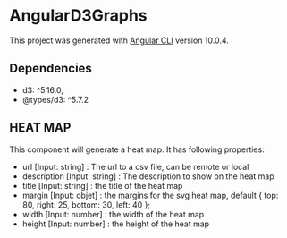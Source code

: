 # AngularD3Graphs

This project was generated with [Angular CLI](https://github.com/angular/angular-cli) version 10.0.4.

## Dependencies
* d3: ^5.16.0,
* @types/d3: ^5.7.2


## HEAT MAP <lib-heat-map>
This component will generate a heat map. It has following properties:
* url [Input: string] : The url to a csv file, can be remote or local
* description [Input: string] : The description to show on the heat map
* title [Input: string] : the title of the heat map
* margin [Input: objet] : the margins for the svg heat map, default { top: 80, right: 25, bottom: 30, left: 40 };
* width [Input: number] : the width of the heat map
* height [Input: number] : the height of the heat map